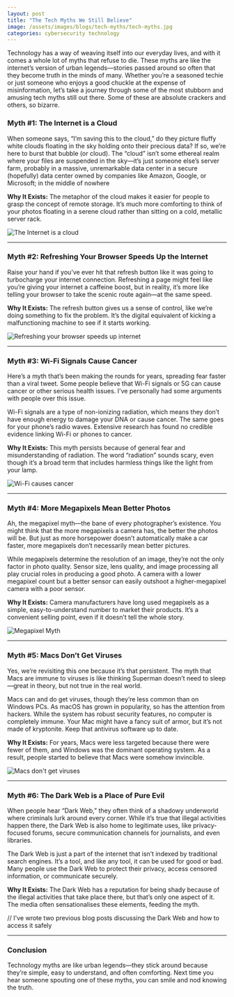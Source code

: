 ```yaml
---
layout: post
title: "The Tech Myths We Still Believe"
image: /assets/images/blogs/tech-myths/tech-myths.jpg
categories: cybersecurity technology
---
```


Technology has a way of weaving itself into our everyday lives, and with it comes a whole lot of myths that refuse to die. These myths are like the internet’s version of urban legends—stories passed around so often that they become truth in the minds of many. Whether you’re a seasoned techie or just someone who enjoys a good chuckle at the expense of misinformation, let’s take a journey through some of the most stubborn and amusing tech myths still out there. Some of these are absolute crackers and others, so bizarre.

### Myth #1: The Internet is a Cloud

When someone says, “I’m saving this to the cloud,” do they picture fluffy white clouds floating in the sky holding onto their precious data? If so, we’re here to burst that bubble (or cloud). The “cloud” isn’t some ethereal realm where your files are suspended in the sky—it’s just someone else’s server farm, probably in a massive, unremarkable data center in a secure (hopefully) data center owned by companies like Amazon, Google, or Microsoft; in the middle of nowhere

**Why It Exists:** The metaphor of the cloud makes it easier for people to grasp the concept of remote storage. It’s much more comforting to think of your photos floating in a serene cloud rather than sitting on a cold, metallic server rack.

![The Internet is a cloud](/assets/images/blogs/tech-myths/cloud-myth.jpg)

---

### Myth #2: Refreshing Your Browser Speeds Up the Internet

Raise your hand if you’ve ever hit that refresh button like it was going to turbocharge your internet connection. Refreshing a page might feel like you’re giving your internet a caffeine boost, but in reality, it’s more like telling your browser to take the scenic route again—at the same speed.

**Why It Exists:** The refresh button gives us a sense of control, like we’re doing something to fix the problem. It’s the digital equivalent of kicking a malfunctioning machine to see if it starts working.

![Refreshing your browser speeds up internet](/assets/images/blogs/tech-myths/refresh-myth.jpg)

---

### Myth #3: Wi-Fi Signals Cause Cancer

Here’s a myth that’s been making the rounds for years, spreading fear faster than a viral tweet. Some people believe that Wi-Fi signals or 5G can cause cancer or other serious health issues. I've personally had some arguments with people over this issue.

Wi-Fi signals are a type of non-ionizing radiation, which means they don’t have enough energy to damage your DNA or cause cancer. The same goes for your phone’s radio waves. Extensive research has found no credible evidence linking Wi-Fi or phones to cancer.

**Why It Exists:** This myth persists because of general fear and misunderstanding of radiation. The word “radiation” sounds scary, even though it’s a broad term that includes harmless things like the light from your lamp.

![Wi-Fi causes cancer](/assets/images/blogs/tech-myths/wifi-myth.jpg)

---

### Myth #4: More Megapixels Mean Better Photos

Ah, the megapixel myth—the bane of every photographer’s existence. You might think that the more megapixels a camera has, the better the photos will be. But just as more horsepower doesn’t automatically make a car faster, more megapixels don’t necessarily mean better pictures.

While megapixels determine the resolution of an image, they’re not the only factor in photo quality. Sensor size, lens quality, and image processing all play crucial roles in producing a good photo. A camera with a lower megapixel count but a better sensor can easily outshoot a higher-megapixel camera with a poor sensor.

**Why It Exists:** Camera manufacturers have long used megapixels as a simple, easy-to-understand number to market their products. It’s a convenient selling point, even if it doesn’t tell the whole story.

![Megapixel Myth](/assets/images/blogs/tech-myths/megapixel-myth.jpg)

---

### Myth #5: Macs Don’t Get Viruses

Yes, we’re revisiting this one because it’s that persistent. The myth that Macs are immune to viruses is like thinking Superman doesn’t need to sleep—great in theory, but not true in the real world.

Macs can and do get viruses, though they’re less common than on Windows PCs. As macOS has grown in popularity, so has the attention from hackers. While the system has robust security features, no computer is completely immune. Your Mac might have a fancy suit of armor, but it’s not made of kryptonite. Keep that antivirus software up to date.

**Why It Exists:** For years, Macs were less targeted because there were fewer of them, and Windows was the dominant operating system. As a result, people started to believe that Macs were somehow invincible.

![Macs don't get viruses](/assets/images/blogs/tech-myths/mac-virus-myth.jpg)

---

### Myth #6: The Dark Web is a Place of Pure Evil

When people hear “Dark Web,” they often think of a shadowy underworld where criminals lurk around every corner. While it’s true that illegal activities happen there, the Dark Web is also home to legitimate uses, like privacy-focused forums, secure communication channels for journalists, and even libraries.

The Dark Web is just a part of the internet that isn’t indexed by traditional search engines. It’s a tool, and like any tool, it can be used for good or bad. Many people use the Dark Web to protect their privacy, access censored information, or communicate securely.

**Why It Exists:** The Dark Web has a reputation for being shady because of the illegal activities that take place there, but that’s only one aspect of it. The media often sensationalises these elements, feeding the myth.

// I've wrote two previous blog posts discussing the Dark Web and how to access it safely

---

### Conclusion

Technology myths are like urban legends—they stick around because they’re simple, easy to understand, and often comforting. Next time you hear someone spouting one of these myths, you can smile and nod knowing the truth.
